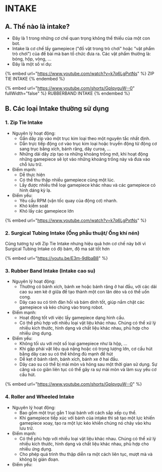 # INTAKE

## A. Thế nào là intake?

* Đây là 1 trong những cơ chế quan trọng không thể thiếu của một con bot.&#x20;
* Intake là cơ chế lấy gamepiece ("đồ vật trong trò chơi" hoặc "vật phẩm trò chơi") của đề bài mà ban tổ chức đưa ra. Các vật phẩm thường là: bóng, hộp, vòng, ...
* Đây là một số ví dụ:&#x20;

{% embed url="https://www.youtube.com/watch?v=k7q6LgPxtNs" %}
ZIP TIE INTAKE
{% endembed %}

{% embed url="https://www.youtube.com/shorts/GplqvguW--0" fullWidth="false" %}
RUBBERBAND INTAKE
{% endembed %}

## B. Các loại Intake thường sử dụng

### 1. **Zip Tie Intake**

* Nguyên lý hoạt động:
  * Gắn dây zip vào một trục kim loại theo một nguyên tắc nhất định.
  * Dẫn trực tiếp động cơ vào trục kim loại hoặc truyền động từ động cơ sang trục bằng xích, bánh răng, dây curoa, ...
  * Những dải dây zip tạo ra những khoảng trống mở, khi hoạt động những gamepiece sẽ lọt vào những khoảng trống này và đưa vào chỗ lưu trữ.
* Điểm mạnh:&#x20;
  * Dễ thực hiện
  * Có thể thu thập nhiều gamepiece cùng một lúc.
  * Lấy được nhiều thể loại gamepiece khác nhau và các gamepiece có hình dáng kỳ lạ.
* Điểm yếu:
  * Yêu cầu RPM (vận tốc quay của động cơ) nhanh.
  * Khó kiểm soát
  * Khó lấy các gamepiece lớn

{% embed url="https://www.youtube.com/watch?v=k7q6LgPxtNs" %}



### 2. Surgical Tubing Intake (Ống phẫu thuật/ Ống khí nén)

Cũng tương tự với Zip Tie Intake nhưng hiệu quả hơn cơ chế này bởi vì Surgical Tubing Intake có độ bám, độ ma sát tốt hơn

{% embed url="https://youtu.be/E3m-9dlbaB8" %}

### 3. Rubber Band Intake (Intake cao su)

* Nguyên lý hoạt động:&#x20;
  * Thường có bánh xích, bánh xe hoặc bánh răng ở hai đầu, với các dải cao su xen kẽ ở giữa để tạo thành một con lăn dẻo và có thể uốn cong.
  * Dây cao su có tính đàn hồi và bám dính tốt, giúp nắm chặt các gamepiece và kéo chúng vào trong robot.
* Điểm mạnh:
  * Hoạt động tốt với việc lấy gamepiece dạng hình cầu.
  * Có thể phù hợp với nhiều loại vật liệu khác nhau. Chúng có thể xử lý nhiều kích thước, hình dạng và chất liệu khác nhau, phù hợp cho nhiều ứng dụng.
* Điểm yếu:
  * Không tối ưu với một số loại gamepiece như là hộp, ...
  * Khi gặp phải vật liệu quá nặng hoặc có trọng lượng lớn, cơ cấu hút bằng dây cao su có thể không đủ mạnh để hút
  * Dễ kẹt ở bánh rănh, bánh xích, bánh xe ở hai đầu.
  * Dây cao su có thể bị mài mòn và hỏng sau một thời gian sử dụng. Sự căng và co giãn liên tục có thể gây ra sự mài mòn và làm suy yếu cơ cấu hút.

{% embed url="https://www.youtube.com/shorts/GplqvguW--0" %}

### 4. Roller and Wheeled Intake

* Nguyên lý hoạt động:&#x20;
  * Bao gồm một trục gắn 1 loại bánh với cách sắp xếp cụ thể.
  * Khi gamepiece tiếp xúc với bánh của intake thì sẽ tạo một lực khiến gamepiece xoay, tạo ra một lực kéo khiến chúng nó chảy vào khu lưu trữ.
* Điểm mạnh:&#x20;
  * Có thể phù hợp với nhiều loại vật liệu khác nhau. Chúng có thể xử lý nhiều kích thước, hình dạng và chất liệu khác nhau, phù hợp cho nhiều ứng dụng.
  * Cho phép quá trình thu thập diễn ra một cách liên tục, mượt mà và không bị gián đoạn.
* Điểm yếu:&#x20;



